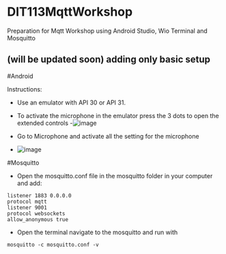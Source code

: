 # DIT113MqttWorkshop
Preparation for  Mqtt Workshop using Android Studio, Wio Terminal and Mosquitto



## (will be updated soon) adding only basic setup

#Android

Instructions: 
- Use an emulator with API 30 or API 31.
- To activate the microphone in the emulator press the 3 dots to open the extended controls
-![image](https://user-images.githubusercontent.com/90027419/227800445-f7f61290-ab6d-4362-af8e-a70c30041d37.png)

- Go to Microphone and activate all the setting for the microphone
 
- ![image](https://user-images.githubusercontent.com/90027419/227800638-b6db7133-9a02-4395-9fe5-deebf9088f43.png)


#Mosquitto

- Open the mosquitto.conf file in the mosquitto folder in your computer and add: 

`listener 1883 0.0.0.0 ` <br> 
`protocol mqtt`  <br>
`listener 9001`  <br>
`protocol websockets`<br>
`allow_anonymous true`

- Open the terminal navigate to the mosquitto and run with

`mosquitto -c mosquitto.conf -v `  


